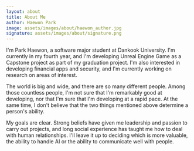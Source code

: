 ```yaml
---
layout: about
title: About Me
author: Haewon Park
image: assets/images/about/haewon_author.jpg
signature: assets/images/about/signature.png
---
```


I'm Park Haewon, a software major student at Dankook University. I'm currently in my fourth year, and I'm developing Unreal Engine Game as a Capstone project as part of my graduation project. I'm also interested in developing financial apps and security, and I'm currently working on research on areas of interest.

The world is big and wide, and there are so many different people. Among those countless people, I'm not sure that I'm remarkably good at developing, nor that I'm sure that I'm developing at a rapid pace. At the same time, I don't believe that the two things mentioned above determine a person's ability. 

My goals are clear. Strong beliefs have given me leadership and passion to carry out projects, and long social experience has taught me how to deal with human relationships. I'll leave it up to deciding which is more valuable, the ability to handle AI or the ability to communicate well with people.